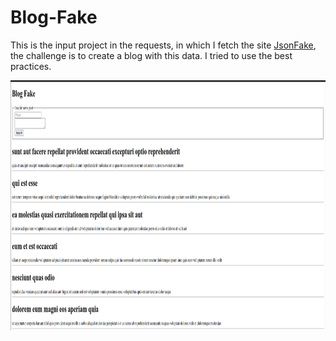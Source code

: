 # Blog-Fake

This is the input project in the requests, in which I fetch the site [JsonFake](https://jsonplaceholder.typicode.com/posts), the challenge is to create a blog with this data. I tried to use the best practices.

<p align="center">
  <img height="400px" src="./assets/blog-fake.png">
</p>